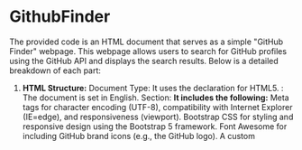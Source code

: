 # GithubFinder
The provided code is an HTML document that serves as a simple "GitHub Finder" webpage. This webpage allows users to search for GitHub profiles using the GitHub API and displays the search results. Below is a detailed breakdown of each part:

1. **HTML Structure:**
           Document Type: It uses the **<!DOCTYPE html>** declaration for HTML5.
           <html lang="en">: The document is set in English.
           <head> Section:
**It includes the following:**
          Meta tags for character encoding (UTF-8), compatibility with Internet Explorer (IE=edge), and responsiveness (viewport).
          Bootstrap CSS for styling and responsive design using the Bootstrap 5 framework.
          Font Awesome for including GitHub brand icons (e.g., the GitHub logo).
          A custom <style> tag for additional styling.
          Page title: "Github Finder | Home Page".
**2. CSS Styling**:
          The custom CSS styles within the <style> block define the overall appearance:
          Body: Dark background with white text.
          Inputs and buttons: Styled with custom width, height, padding, and border-radius to give them a sleek, minimal look.
          Images: Set to appear as small circular avatars.
          Links: Styled with a white color and an opacity effect when hovered.
**3. Navbar:**
          A navigation bar is created using Bootstrap components:
          It features a GitHub logo (Font Awesome icon) and text (Github Finder).
          Links: Two navigation links are present:
          "HOME" link (though it doesn't link anywhere).
          "ABOUT" link, which opens an external portfolio page in a new tab.
**4. Main Search Section:**
          The main container is structured using Bootstrap's grid system.
          Inside the first column:
          A message: "Let's stalk someone on Github".
          An input field where users can enter a GitHub username, and a search button labeled "GO".
          The input and button are styled to appear side by side using flexbox.
**5. Results Section:**
          Another container uses Bootstrap's grid layout to display the search results dynamically, which is updated by JavaScript based on the user's search.
**6. JavaScript Functionality:**
         The JavaScript code is responsible for handling user interactions and fetching data from the GitHub API:
**getData() Function:**
         It is triggered when the user clicks the "GO" button.
**Input validation: **It checks if the user has entered a GitHub username. If not, it alerts the user.
         It sends an API request to GitHub's search endpoint using fetch based on the entered username.
         The response is converted to JSON format.
         For each result (user profile), the function generates dynamic HTML and displays the user's:
         Avatar (profile picture).
         Username and a link to their GitHub profile.
**fninputText() Function:**
         It handles clearing the results when the input field is empty.
**7. API Integration:**
        The app uses GitHub's user search API to fetch profiles based on the inputted username.
   The API URL used is:
   plaintext
   Copy code
   https://api.github.com/search/users?q=${originalName}&page,per_page,sort,order
   The data returned includes user information such as:
    Login: The username of the profile.
   Avatar URL: The user's profile picture.
   HTML URL: The link to the user's GitHub profile.
**8. Dependencies:**
    Bootstrap (v5.0.2): For layout and styling.
    Font Awesome: For icons (GitHub icon in this case).
    GitHub API: For fetching user profiles.
**Summary:**
This is a small web app that provides a UI for searching GitHub users. When a username is entered, the app fetches the user's details using the GitHub API and displays their avatar, username, and profile link. The interface is responsive thanks to Bootstrap, and JavaScript powers the search functionality.
